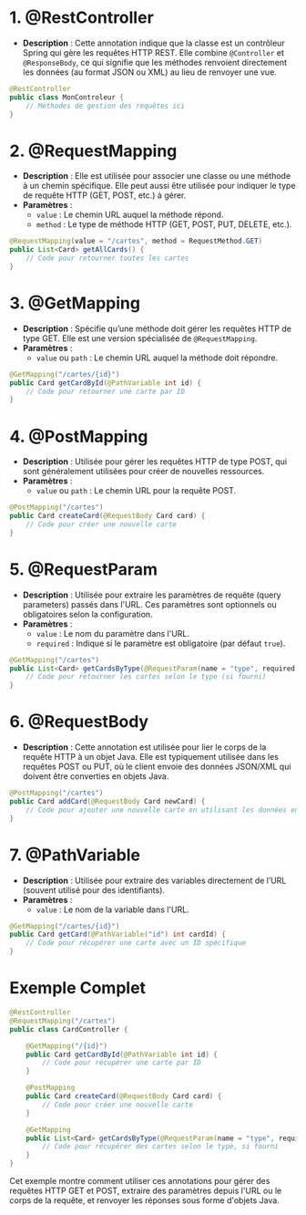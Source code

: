 # 1. **@RestController**
- **Description** : Cette annotation indique que la classe est un contrôleur Spring qui gère les requêtes HTTP REST. Elle combine `@Controller` et `@ResponseBody`, ce qui signifie que les méthodes renvoient directement les données (au format JSON ou XML) au lieu de renvoyer une vue.

```java
@RestController
public class MonControleur {
    // Méthodes de gestion des requêtes ici
}
```

# 2. **@RequestMapping**
- **Description** : Elle est utilisée pour associer une classe ou une méthode à un chemin spécifique. Elle peut aussi être utilisée pour indiquer le type de requête HTTP (GET, POST, etc.) à gérer.
- **Paramètres** :
  - `value` : Le chemin URL auquel la méthode répond.
  - `method` : Le type de méthode HTTP (GET, POST, PUT, DELETE, etc.).
  
```java
@RequestMapping(value = "/cartes", method = RequestMethod.GET)
public List<Card> getAllCards() {
    // Code pour retourner toutes les cartes
}
```

# 3. **@GetMapping**
- **Description** : Spécifie qu’une méthode doit gérer les requêtes HTTP de type GET. Elle est une version spécialisée de `@RequestMapping`.
- **Paramètres** :
  - `value` ou `path` : Le chemin URL auquel la méthode doit répondre.
  
```java
@GetMapping("/cartes/{id}")
public Card getCardById(@PathVariable int id) {
    // Code pour retourner une carte par ID
}
```

# 4. **@PostMapping**
- **Description** : Utilisée pour gérer les requêtes HTTP de type POST, qui sont généralement utilisées pour créer de nouvelles ressources.
- **Paramètres** :
  - `value` ou `path` : Le chemin URL pour la requête POST.

```java
@PostMapping("/cartes")
public Card createCard(@RequestBody Card card) {
    // Code pour créer une nouvelle carte
}
```

# 5. **@RequestParam**
- **Description** : Utilisée pour extraire les paramètres de requête (query parameters) passés dans l'URL. Ces paramètres sont optionnels ou obligatoires selon la configuration.
- **Paramètres** :
  - `value` : Le nom du paramètre dans l'URL.
  - `required` : Indique si le paramètre est obligatoire (par défaut `true`).

```java
@GetMapping("/cartes")
public List<Card> getCardsByType(@RequestParam(name = "type", required = false) String type) {
    // Code pour retourner les cartes selon le type (si fourni)
}
```

# 6. **@RequestBody**
- **Description** : Cette annotation est utilisée pour lier le corps de la requête HTTP à un objet Java. Elle est typiquement utilisée dans les requêtes POST ou PUT, où le client envoie des données JSON/XML qui doivent être converties en objets Java.

```java
@PostMapping("/cartes")
public Card addCard(@RequestBody Card newCard) {
    // Code pour ajouter une nouvelle carte en utilisant les données envoyées dans le corps de la requête
}
```

# 7. **@PathVariable**
- **Description** : Utilisée pour extraire des variables directement de l’URL (souvent utilisé pour des identifiants).
- **Paramètres** :
  - `value` : Le nom de la variable dans l'URL.

```java
@GetMapping("/cartes/{id}")
public Card getCard(@PathVariable("id") int cardId) {
    // Code pour récupérer une carte avec un ID spécifique
}
```

# Exemple Complet

```java
@RestController
@RequestMapping("/cartes")
public class CardController {

    @GetMapping("/{id}")
    public Card getCardById(@PathVariable int id) {
        // Code pour récupérer une carte par ID
    }

    @PostMapping
    public Card createCard(@RequestBody Card card) {
        // Code pour créer une nouvelle carte
    }

    @GetMapping
    public List<Card> getCardsByType(@RequestParam(name = "type", required = false) String type) {
        // Code pour récupérer des cartes selon le type, si fourni
    }
}
```

Cet exemple montre comment utiliser ces annotations pour gérer des requêtes HTTP GET et POST, extraire des paramètres depuis l'URL ou le corps de la requête, et renvoyer les réponses sous forme d'objets Java.
